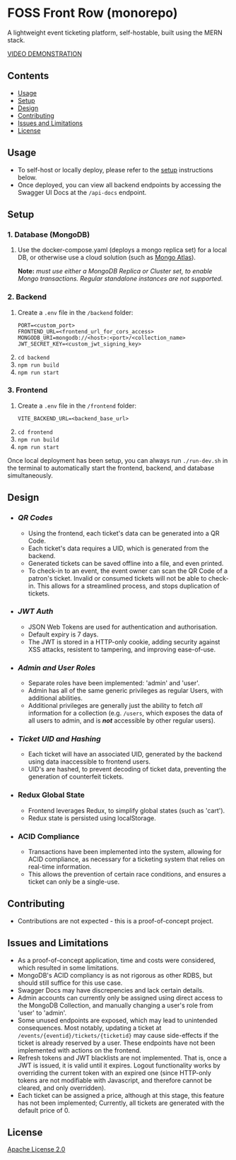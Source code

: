 # FOSS Front Row (monorepo)
A lightweight event ticketing platform, self-hostable, built using the MERN stack.

[VIDEO DEMONSTRATION](https://www.youtube.com/watch?v=rvq_WHKXlh8)

## Contents
- [Usage](#usage)
- [Setup](#setup)
- [Design](#design)
- [Contributing](#contributing)
- [Issues and Limitations](#issues-and-limitations)
- [License](#license)

## Usage
- To self-host or locally deploy, please refer to the [setup](#setup) instructions below.
- Once deployed, you can view all backend endpoints by accessing the Swagger UI Docs at the `/api-docs` endpoint.


## Setup

### 1. Database (MongoDB)
1. Use the docker-compose.yaml (deploys a mongo replica set) for a local DB, or otherwise use a cloud solution (such as [Mongo Atlas](https://www.mongodb.com/atlas/database)).

    **Note:** *must use either a MongoDB Replica or Cluster set, to enable Mongo transactions. Regular standalone instances are not supported.*

### 2. Backend
1. Create a `.env` file in the `/backend` folder:
    ```.env
    PORT=<custom_port>
    FRONTEND_URL=<frontend_url_for_cors_access>
    MONGODB_URI=mongodb://<host>:<port>/<collection_name>
    JWT_SECRET_KEY=<custom_jwt_signing_key>
    ```
1. `cd backend`
1. `npm run build`
1. `npm run start`

### 3. Frontend
1. Create a `.env` file in the `/frontend` folder:
    ```.env
    VITE_BACKEND_URL=<backend_base_url>
    ```
1. `cd frontend`
1. `npm run build`
1. `npm run start`

Once local deployment has been setup, you can always run `./run-dev.sh` in the terminal to automatically start the frontend, backend, and database simultaneously.


## Design
- ### *QR Codes*
  - Using the frontend, each ticket's data can be generated into a QR Code.
  - Each ticket's data requires a UID, which is generated from the backend.
  - Generated tickets can be saved offline into a file, and even printed.
  - To check-in to an event, the event owner can scan the QR Code of a patron's ticket. Invalid or consumed tickets will not be able to check-in. This allows for a streamlined process, and stops duplication of tickets.
- ### *JWT Auth*
  - JSON Web Tokens are used for authentication and authorisation.
  - Default expiry is 7 days.
  - The JWT is stored in a HTTP-only cookie, adding security against XSS attacks, resistent to tampering, and improving ease-of-use.
- ### *Admin and User Roles*
  - Separate roles have been implemented: 'admin' and 'user'.
  - Admin has all of the same generic privileges as regular Users, with additional abilities.
  - Additional privileges are generally just the ability to fetch *all* information for a collection (e.g. `/users`, which exposes the data of all users to admin, and is ***not*** accessible by other regular users).
- ### *Ticket UID and Hashing*
  - Each ticket will have an associated UID, generated by the backend using data inaccessible to frontend users.
  - UID's are hashed, to prevent decoding of ticket data, preventing the generation of counterfeit tickets.
- ### Redux Global State
  - Frontend leverages Redux, to simplify global states (such as 'cart').
  - Redux state is persisted using localStorage.
- ### ACID Compliance
  - Transactions have been implemented into the system, allowing for ACID compliance, as necessary for a ticketing system that relies on real-time information.
  - This allows the prevention of certain race conditions, and ensures a ticket can only be a single-use.


## Contributing
- Contributions are not expected - this is a proof-of-concept project.

## Issues and Limitations
- As a proof-of-concept application, time and costs were considered, which resulted in some limitations.
- MongoDB's ACID compliancy is as not rigorous as other RDBS, but should still suffice for this use case.
- Swagger Docs may have discrepencies and lack certain details.
- Admin accounts can currently only be assigned using direct access to the MongoDB Collection, and manually changing a user's role from 'user' to 'admin'.
- Some unused endpoints are exposed, which may lead to unintended consequences. Most notably, updating a ticket at `/events/{eventid}/tickets/{ticketid}` may cause side-effects if the ticket is already reserved by a user. These endpoints have not been implemented with actions on the frontend.
- Refresh tokens and JWT blacklists are not implemented. That is, once a JWT is issued, it is valid until it expires. Logout functionality works by overriding the current token with an expired one (since HTTP-only tokens are not modifiable with Javascript, and therefore cannot be cleared, and only overridden).
- Each ticket can be assigned a price, although at this stage, this feature has not been implemented; Currently, all tickets are generated with the default price of 0.


## License
[Apache License 2.0](LICENSE)
